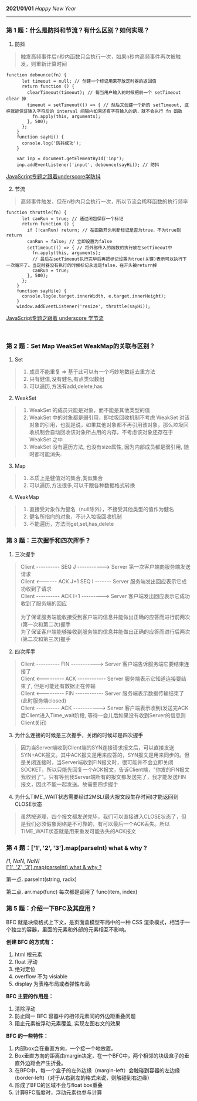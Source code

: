 
**2021/01/01**
*Happy New Year*

---


### 第 1 题：什么是防抖和节流？有什么区别？如何实现？

1. 防抖<br/>
>触发高频事件后n秒内函数只会执行一次，如果n秒内高频事件再次被触发，则重新计算时间
```JS
function debounce(fn) {
      let timeout = null; // 创建一个标记用来存放定时器的返回值
      return function () {
        clearTimeout(timeout); // 每当用户输入的时候把前一个 setTimeout clear 掉
        timeout = setTimeout(() => { // 然后又创建一个新的 setTimeout, 这样就能保证输入字符后的 interval 间隔内如果还有字符输入的话，就不会执行 fn 函数
          fn.apply(this, arguments);
        }, 500);
      };
    }
    function sayHi() {
      console.log('防抖成功');
    }

    var inp = document.getElementById('inp');
    inp.addEventListener('input', debounce(sayHi)); // 防抖

```
[JavaScript专题之跟着underscore学防抖](https://github.com/mqyqingfeng/Blog/issues/22)

2. 节流<br/>
>高频事件触发，但在n秒内只会执行一次，所以节流会稀释函数的执行频率
```JS
function throttle(fn) {
      let canRun = true; // 通过闭包保存一个标记
      return function () {
        if (!canRun) return; // 在函数开头判断标记是否为true，不为true则return
        canRun = false; // 立即设置为false
        setTimeout(() => { // 将外部传入的函数的执行放在setTimeout中
          fn.apply(this, arguments);
          // 最后在setTimeout执行完毕后再把标记设置为true(关键)表示可以执行下一次循环了。当定时器没有执行的时候标记永远是false，在开头被return掉
          canRun = true;
        }, 500);
      };
    }
    function sayHi(e) {
      console.log(e.target.innerWidth, e.target.innerHeight);
    }
    window.addEventListener('resize', throttle(sayHi));

```
[JavaScript专题之跟着 underscore 学节流](https://github.com/mqyqingfeng/Blog/issues/26)


<br/>


### 第 2 题：Set Map WeakSet WeakMap的关联与区别？

1. Set<br/>
> 1. 成员不能重复 => 基于此可以有一个巧妙地数组去重方法
> 2. 只有健值,没有健名,有点类似数组
> 3. 可以遍历,方法有add,delete,has

2. WeakSet<br/>
> 1. WeakSet 的成员只能是对象，而不能是其他类型的值
> 2. WeakSet 中的对象都是弱引用，即垃圾回收机制不考虑 WeakSet 对该对象的引用，也就是说，如果其他对象都不再引用该对象，那么垃圾回收机制会自动回收该对象所占用的内存，不考虑该对象还存在于 WeakSet 之中
> 3. WeakSet 没有遍历方法, 也没有size属性, 因为内部成员都是弱引用, 随时都可能消失.

3. Map<br/>
> 1. 本质上是健值对的集合,类似集合
> 2. 可以遍历,方法很多,可以干跟各种数据格式转换

4. WeakMap<br/>
> 1. 直接受对象作为健名（null除外），不接受其他类型的值作为健名
> 2. 健名所指向的对象，不计入垃圾回收机制
> 3. 不能遍历，方法同get,set,has,delete


### 第 3 题：三次握手和四次挥手？

1. 三次握手<br/>
> Client ---------- SEQ J -----------> Server 第一次客户端向服务端发送请求 <br/>
> Client <------ ACK J+1 SEQ I ------- Server 服务端发出回应表示它成功收到了请求 <br/>
> Client ---------- ACK I+1 ---------> Server 客户端发出回应表示它成功收到了服务端的回应 <br/>
> <br/>
> 为了保证服务端能收接受到客户端的信息并能做出正确的应答而进行前两次(第一次和第二次)握手 <br/>
> 为了保证客户端能够接收到服务端的信息并能做出正确的应答而进行后两次(第二次和第三次)握手 <br/>

2. 四次挥手<br/>
> Client ---------- FIN  -----------> Server 客户端告诉服务端它要结束连接了 <br/>
> Client <--------- ACK  ------------ Server 服务端表示它知道连接要结束了, 但是可能还有数据正在传输 <br/>
> Client <--------- FIN  ------------ Server 服务端表示数据传输结束了(此时服务端closed) <br/>
> Client ---------- ACK  -----------> Server 客户端表示收到(发送完ACK后Client进入Time_wait阶段, 等待一会儿后如果没有收到Server的信息则Client关闭) <br/>

3. 为什么连接的时候是三次握手，关闭的时候却是四次握手<br/>
> 因为当Server端收到Client端的SYN连接请求报文后，可以直接发送SYN+ACK报文。其中ACK报文是用来应答的，SYN报文是用来同步的。但是关闭连接时，当Server端收到FIN报文时，很可能并不会立即关闭SOCKET，所以只能先回复一个ACK报文，告诉Client端，"你发的FIN报文我收到了"。只有等到我Server端所有的报文都发送完了，我才能发送FIN报文，因此不能一起发送。故需要四步握手

4. 为什么TIME_WAIT状态需要经过2MSL(最大报文段生存时间)才能返回到CLOSE状态
> 虽然按道理，四个报文都发送完毕，我们可以直接进入CLOSE状态了，但是我们必须假象网络是不可靠的，有可以最后一个ACK丢失。所以TIME_WAIT状态就是用来重发可能丢失的ACK报文

### 第 4 题：['1', '2', '3'].map(parseInt) what & why ?
*[1, NaN, NaN]* <br/>
[['1', '2', '3'].map(parseInt) what & why ?](https://github.com/sisterAn/blog/issues/19)

第一点. parseInt(string, radix)

第二点. arr.map(func) 每次都是调用了 func(item, index)

### 第 5 题：介绍一下BFC及其应用 ?

BFC 就是块级格式上下文，是页面盒模型布局中的一种 CSS 渲染模式，相当于一个独立的容器，里面的元素和外部的元素相互不影响。<br/>

**创建 BFC 的方式有：**
1. html 根元素
2. float 浮动
3. 绝对定位
4. overflow 不为 visiable
5. display 为表格布局或者弹性布局

**BFC 主要的作用是：**
1. 清除浮动
2. 防止同一 BFC 容器中的相邻元素间的外边距重叠问题
3. 阻止元素被浮动元素覆盖, 实现左图右文的效果

**BFC 的一些特性：**
1. 内部box会在垂直方向，一个接一个地放置。
2. Box垂直方向的距离由margin决定，在一个BFC中，两个相邻的块级盒子的垂直外边距会产生折叠。
3. 在BFC中，每一个盒子的左外边缘（margin-left）会触碰到容器的左边缘(border-left)（对于从右到左的格式来说，则触碰到右边缘）
4. 形成了BFC的区域不会与float box重叠
5. 计算BFC高度时，浮动元素也参与计算 
